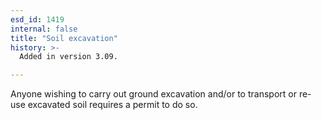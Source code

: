 ```yaml
---
esd_id: 1419
internal: false
title: "Soil excavation"
history: >-
  Added in version 3.09.

---
```


Anyone wishing to carry out ground excavation and/or to transport or re-use excavated soil requires a permit to do so.

